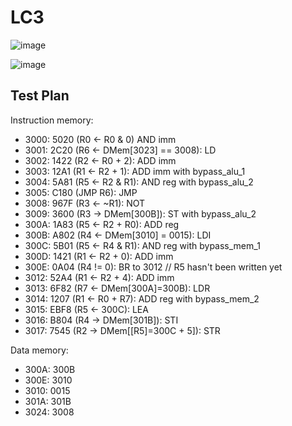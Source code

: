 # LC3
![image](https://github.com/coolnikitav/learning/assets/30304422/28a4dc9e-65af-4c24-a04c-d40f763849bf)

![image](https://github.com/coolnikitav/learning/assets/30304422/66056a8c-8f12-464f-b810-f332a8bdde21)

## Test Plan
Instruction memory:
- 3000: 5020 (R0 <- R0 & 0) AND imm
- 3001: 2C20 (R6 <- DMem[3023] == 3008): LD
- 3002: 1422 (R2 <- R0 + 2): ADD imm
- 3003: 12A1 (R1 <- R2 + 1): ADD imm with bypass_alu_1
- 3004: 5A81 (R5 <- R2 & R1): AND reg with bypass_alu_2
- 3005: C180 (JMP R6): JMP
- 3008: 967F (R3 <- ~R1): NOT
- 3009: 3600 (R3 -> DMem[300B]): ST with bypass_alu_2
- 300A: 1A83 (R5 <- R2 + R0): ADD reg
- 300B: A802 (R4 <- DMem[3010] = 0015): LDI
- 300C: 5B01 (R5 <- R4 & R1): AND reg with bypass_mem_1
- 300D: 1421 (R1 <- R2 + 0): ADD imm
- 300E: 0A04 (R4 != 0): BR to 3012  // R5 hasn't been written yet
- 3012: 52A4 (R1 <- R2 + 4): ADD imm
- 3013: 6F82 (R7 <- DMem[300A]=300B): LDR
- 3014: 1207 (R1 <- R0 + R7): ADD reg with bypass_mem_2
- 3015: EBF8 (R5 <- 300C): LEA
- 3016: B804 (R4 -> DMem[301B]): STI 
- 3017: 7545 (R2 -> DMem[[R5]=300C + 5]): STR

Data memory:
- 300A: 300B
- 300E: 3010
- 3010: 0015
- 301A: 301B
- 3024: 3008
